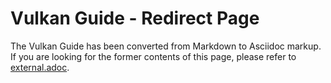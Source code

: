 # Vulkan Guide - Redirect Page

The Vulkan  Guide has been converted from Markdown to Asciidoc markup. If you are looking for the former contents of this page, please refer to [external.adoc](./external.adoc).
